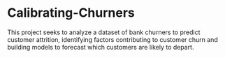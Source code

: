 # Calibrating-Churners
This project seeks to analyze a dataset of bank churners to predict customer attrition, identifying factors contributing to customer churn and building models to forecast which customers are likely to depart. 
